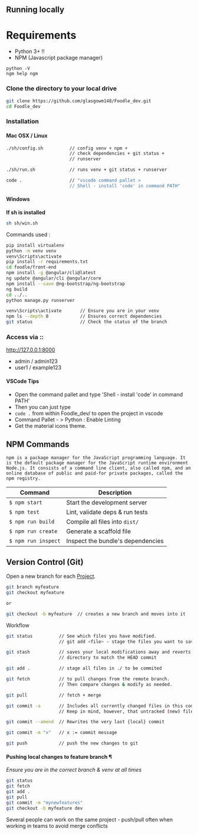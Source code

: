 ﻿## Running locally


# Requirements

* Python 3+ !!
* NPM (Javascript package manager)

```
python -V
ngm help ngm
```

### Clone the directory to your local drive

```sh
git clone https://github.com/glasgowm148/Foodle_dev.git
cd Foodle_dev
```


### Installation

#### Mac OSX / Linux 
```sh
./sh/config.sh          // config venv + npm +
                        // check dependencies + git status +
                        // runserver

./sh/run.sh             // runs venv + git status + runserver

code .                  // "vscode command pallet > 
                        // Shell - install 'code' in command PATH"
```

#### Windows

**If sh is installed**
```sh
sh sh/win.sh
```

Commands used : 
```sh 
pip install virtualenv
python -m venv venv
venv\Scripts\activate
pip install -r requirements.txt
cd foodle/front-end 
npm install -g @angular/cli@latest
ng update @angular/cli @angular/core
npm install --save @ng-bootstrap/ng-bootstrap
ng build
cd ../..
python manage.py runserver
```
```sh
venv\Scripts\activate       // Ensure you are in your venv
npm ls --depth 0            // Ensures correct dependencies 
git status                  // Check the status of the branch
```





### Access via ::

http://127.0.0.1:8000

- admin / admin123
- user1 / example123

#### VSCode Tips

* Open the command pallet and type 'Shell - install 'code' in command PATH'
* Then you can just type
* `code .` from within Foodle_dev/ to open the project in vscode
* Command Pallet - > Python : Enable Linting 
* Get the material icons theme.

## NPM Commands
```
npm is a package manager for the JavaScript programming language. It is the default package manager for the JavaScript runtime environment Node.js. It consists of a command line client, also called npm, and an online database of public and paid-for private packages, called the npm registry.
```
Command                | Description                                      |
-----------------------|--------------------------------------------------|
`$ npm start`          | Start the development server
`$ npm test`           | Lint, validate deps & run tests
`$ npm run build`      | Compile all files into `dist/`
`$ npm run create`     | Generate a scaffold file
`$ npm run inspect`    | Inspect the bundle's dependencies


## Version Control (Git)

Open a new branch for each [Project](https://github.com/glasgowm148/Foodle_dev/projects). 
```sh
git branch myfeature 
git checkout myfeature

or

git checkout -b myfeature  // creates a new branch and moves into it
```

Workflow

```sh
git status          // See which files you have modified.
                    // git add <file> - stage the files you want to save

git stash           // saves your local modifications away and reverts the working
                    // directory to match the HEAD commit

git add .           // stage all files in ./ to be commited

git fetch           // to pull changes from the remote branch. 
                    // Then compare changes & modify as needed.

git pull            // fetch + merge

git commit -a       // Includes all currently changed files in this commit. 
                    // Keep in mind, however, that untracked (new) files are not included.

git commit --amend  // Rewrites the very last {local} commit 

git commit -m "x"   // x := commit message

git push            // push the new changes to git
```


#### Pushing local changes to feature branch ¶
*Ensure you are in the correct branch & venv at all times* 


```sh
git status
git fetch
git add . 
git pull
git commit -m "mynewfeatures" 
git checkout -b myfeature dev
```

Several people can work on the same project - push/pull often when working in teams to avoid merge conflicts 